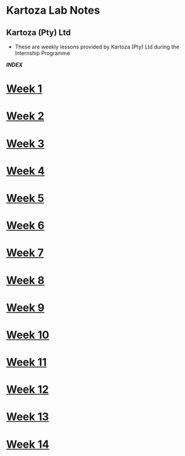 # Kartoza Lab Notes

## Kartoza (Pty) Ltd 

- These are weekly lessons provided by Kartoza (Pty) Ltd during the Internship Programme    

***INDEX***

# [Week 1](./labNotes.md#week-1 'Work in Week 1')

# [Week 2](./labNotes.md#week-2 'Work in Week 2')

# [Week 3](./labNotes.md#week-3 'Work in Week 3')

# [Week 4](./labNotes.md#week-4 'Work in Week 4')

# [Week 5](./labNotes.md#week-5 'Work in Week 5')
        
# [Week 6](./labNotes.md#week-6 'Work in Week 6')

# [Week 7](./labNotes.md#week-7 'Work in Week 7')

# [Week 8](./labNotes.md#week-8 'Work in Week 8')

# [Week 9](./labNotes.md#week-9 'Work in Week 9')

# [Week 10](./labNotes.md#week-10 'Work in Week 10')

# [Week 11](./labNotes.md#week-11 'Work in Week 11')

# [Week 12](./labNotes.md#week-12 'Work in Week 12')

# [Week 13](./labNotes.md#week-13 'Work in Week 13')

# [Week 14](./labNotes.md#week-14 'Work in Week 14')
